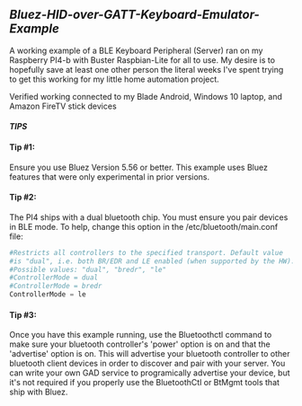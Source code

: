 ## _Bluez-HID-over-GATT-Keyboard-Emulator-Example_

A working example of a BLE Keyboard Peripheral (Server) ran on my Raspberry PI4-b with Buster Raspbian-Lite for all to use. My desire is to hopefully save at least one other person the literal weeks I've spent trying to get this working for my little home automation project.

Verified working connected to my Blade Android, Windows 10 laptop, and Amazon FireTV stick devices

#### _TIPS_

#### Tip #1:
Ensure you use Bluez Version 5.56 or better. This example uses Bluez features that were only experimental in prior versions.

#### Tip #2:
The PI4 ships with a dual bluetooth chip. You must ensure you pair devices in BLE mode. To help, change this option in the /etc/bluetooth/main.conf file:

```python
#Restricts all controllers to the specified transport. Default value
#is "dual", i.e. both BR/EDR and LE enabled (when supported by the HW).
#Possible values: "dual", "bredr", "le"
#ControllerMode = dual
#ControllerMode = bredr
ControllerMode = le
```

#### Tip #3:
Once you have this example running, use the Bluetoothctl command to make sure your bluetooth controller's 'power' option is on and that the 'advertise' option is on. This will advertise your bluetooth controller to other bluetooth client devices in order to discover and pair with your server. You can write your own GAD service to programically advertise your device, but it's not required if you properly use the BluetoothCtl or BtMgmt tools that ship with Bluez.
